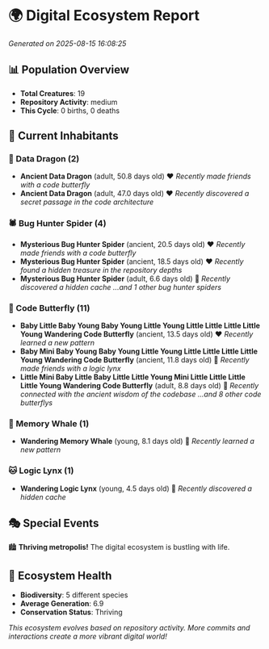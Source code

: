# 🌍 Digital Ecosystem Report
*Generated on 2025-08-15 16:08:25*

## 📊 Population Overview
- **Total Creatures**: 19
- **Repository Activity**: medium
- **This Cycle**: 0 births, 0 deaths

## 👥 Current Inhabitants

### 🐉 Data Dragon (2)
- **Ancient Data Dragon** (adult, 50.8 days old) ❤️
  *Recently made friends with a code butterfly*
- **Ancient Data Dragon** (adult, 47.0 days old) ❤️
  *Recently discovered a secret passage in the code architecture*

### 🕷️ Bug Hunter Spider (4)
- **Mysterious Bug Hunter Spider** (ancient, 20.5 days old) ❤️
  *Recently made friends with a code butterfly*
- **Mysterious Bug Hunter Spider** (ancient, 18.5 days old) ❤️
  *Recently found a hidden treasure in the repository depths*
- **Mysterious Bug Hunter Spider** (adult, 6.6 days old) 💚
  *Recently discovered a hidden cache*
  *...and 1 other bug hunter spiders*

### 🦋 Code Butterfly (11)
- **Baby Little Baby Young Baby Young Little Young Little Little Little Little Young Wandering Code Butterfly** (ancient, 13.5 days old) ❤️
  *Recently learned a new pattern*
- **Baby Mini Baby Young Baby Young Little Young Little Little Little Little Young Wandering Code Butterfly** (ancient, 11.8 days old) 💚
  *Recently made friends with a logic lynx*
- **Little Mini Baby Little Baby Little Little Young Mini Little Little Little Little Young Wandering Code Butterfly** (adult, 8.8 days old) 💚
  *Recently connected with the ancient wisdom of the codebase*
  *...and 8 other code butterflys*

### 🐋 Memory Whale (1)
- **Wandering Memory Whale** (young, 8.1 days old) 💚
  *Recently learned a new pattern*

### 🐱 Logic Lynx (1)
- **Wandering Logic Lynx** (young, 4.5 days old) 💚
  *Recently discovered a hidden cache*

## 🎭 Special Events

🏙️ **Thriving metropolis!** The digital ecosystem is bustling with life.

## 🔬 Ecosystem Health
- **Biodiversity**: 5 different species
- **Average Generation**: 6.9
- **Conservation Status**: Thriving

*This ecosystem evolves based on repository activity. More commits and interactions create a more vibrant digital world!*